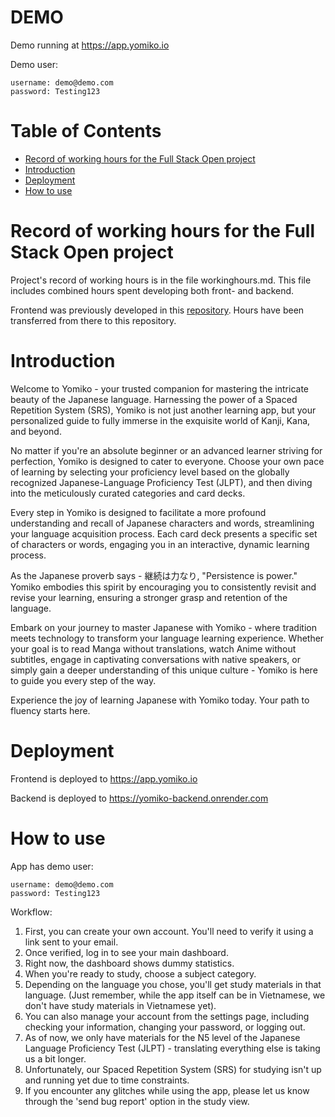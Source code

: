 # DEMO

Demo running at https://app.yomiko.io

Demo user:
```
username: demo@demo.com
password: Testing123
```

# Table of Contents

* [Record of working hours for the Full Stack Open project](#record-of-working-hours-for-the-full-stack-open-project)
* [Introduction](#introduction)
* [Deployment](#deployment)
* [How to use](#how-to-use)

# Record of working hours for the Full Stack Open project

Project's record of working hours is in the file workinghours.md.
This file includes combined hours spent developing both front- and backend.

Frontend was previously developed in this [repository](https://github.com/jj-stigell/srs-app-frontend).
Hours have been transferred from there to this repository.

# Introduction

Welcome to Yomiko - your trusted companion for mastering the intricate beauty of the Japanese language.
Harnessing the power of a Spaced Repetition System (SRS), Yomiko is not just another learning app,
but your personalized guide to fully immerse in the exquisite world of Kanji, Kana, and beyond.

No matter if you're an absolute beginner or an advanced learner striving for perfection, Yomiko
is designed to cater to everyone. Choose your own pace of learning by selecting your proficiency
level based on the globally recognized Japanese-Language Proficiency Test (JLPT), and then
diving into the meticulously curated categories and card decks. 

Every step in Yomiko is designed to facilitate a more profound understanding and recall of Japanese
characters and words, streamlining your language acquisition process. Each card deck presents
a specific set of characters or words, engaging you in an interactive, dynamic learning process.

As the Japanese proverb says - 継続は力なり, "Persistence is power." Yomiko embodies this spirit by
encouraging you to consistently revisit and revise your learning, ensuring a stronger grasp and
retention of the language.

Embark on your journey to master Japanese with Yomiko - where tradition meets technology to transform
your language learning experience. Whether your goal is to read Manga without translations,
watch Anime without subtitles, engage in captivating conversations with native speakers, or
simply gain a deeper understanding of this unique culture - Yomiko is here to guide you
every step of the way.

Experience the joy of learning Japanese with Yomiko today. Your path to fluency starts here.

# Deployment

Frontend is deployed to https://app.yomiko.io

Backend is deployed to https://yomiko-backend.onrender.com

# How to use

App has demo user:
```
username: demo@demo.com
password: Testing123
```

Workflow:

1. First, you can create your own account. You'll need to verify it using a link sent to your email.
2. Once verified, log in to see your main dashboard.
3. Right now, the dashboard shows dummy statistics. 
4. When you're ready to study, choose a subject category.
5. Depending on the language you chose, you'll get study materials in that language.
(Just remember, while the app itself can be in Vietnamese, we don't have study materials in Vietnamese yet).
6. You can also manage your account from the settings page, including checking your information, changing your password, or logging out.
7. As of now, we only have materials for the N5 level of the Japanese Language Proficiency Test (JLPT) - translating everything else is taking us a bit longer.
8. Unfortunately, our Spaced Repetition System (SRS) for studying isn't up and running yet due to time constraints.
9. If you encounter any glitches while using the app, please let us know through the 'send bug report' option in the study view.
